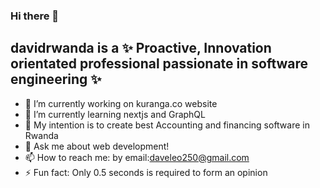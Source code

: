### Hi there 👋


## **davidrwanda** is a ✨ Proactive, Innovation orientated professional passionate in software engineering ✨



- 🔭 I’m currently working on kuranga.co website
- 🌱 I’m currently learning nextjs and GraphQL
- 👯 My intention is to create best Accounting and financing software in Rwanda
- 💬 Ask me about web development!
- 📫 How to reach me: by email:daveleo250@gmail.com
- ⚡ Fun fact: Only 0.5 seconds is required to form an opinion


